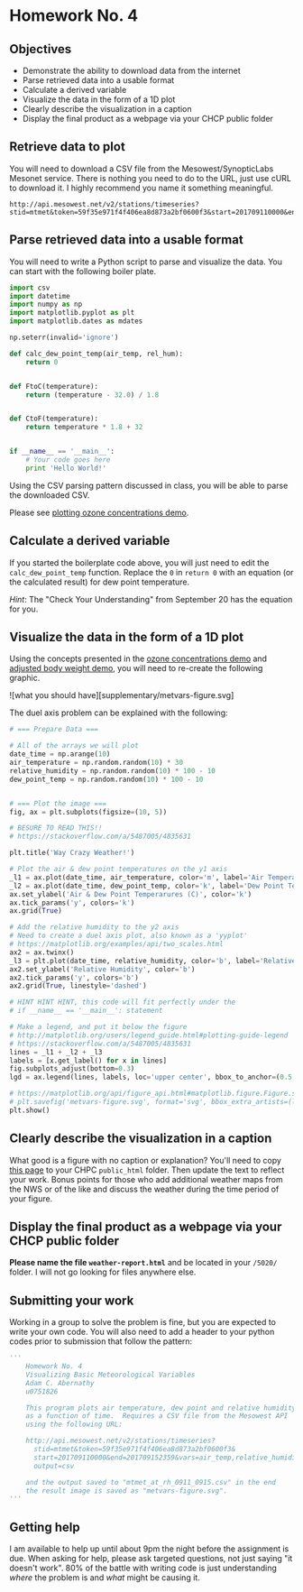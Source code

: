 # Homework No. 4

## Objectives

- Demonstrate the ability to download data from the internet
- Parse retrieved data into a usable format
- Calculate a derived variable
- Visualize the data in the form of a 1D plot
- Clearly describe the visualization in a caption
- Display the final product as a webpage via your CHCP public folder

## Retrieve data to plot

You will need to download a CSV file from the Mesowest/SynopticLabs Mesonet service.  There is nothing you need to do to the URL, just use cURL to download it.  I highly recommend you name it something meaningful.

```
http://api.mesowest.net/v2/stations/timeseries?stid=mtmet&token=59f35e971f4f406ea8d873a2bf0600f3&start=201709110000&end=201709152359&vars=air_temp,relative_humidity&output=csv
```

## Parse retrieved data into a usable format

You will need to write a Python script to parse and visualize the data.  You can start with the following boiler plate.

```python
import csv
import datetime
import numpy as np
import matplotlib.pyplot as plt
import matplotlib.dates as mdates

np.seterr(invalid='ignore')

def calc_dew_point_temp(air_temp, rel_hum):
    return 0


def FtoC(temperature):
    return (temperature - 32.0) / 1.8


def CtoF(temperature):
    return temperature * 1.8 + 32


if __name__ == '__main__':
    # Your code goes here
    print 'Hello World!'
```


Using the CSV parsing pattern discussed in class, you will be able to parse the downloaded CSV.

Please see [plotting ozone concentrations demo](demos/ozone_plot.py).

## Calculate a derived variable

If you started the boilerplate code above, you will just need to edit the `calc_dew_point_temp` function.  Replace the `0` in `return 0` with an equation (or the calculated result) for dew point temperature.

_Hint_: The "Check Your Understanding" from September 20 has the equation for you.


## Visualize the data in the form of a 1D plot

Using the concepts presented in the [ozone concentrations demo](demos/ozone_plot.py) and [adjusted body weight demo](demos/abw.py), you will need to re-create the following graphic.

![what you should have][supplementary/metvars-figure.svg]


The duel axis problem can be explained with the following:

```python
# === Prepare Data ===

# All of the arrays we will plot
date_time = np.arange(10)
air_temperature = np.random.random(10) * 30
relative_humidity = np.random.random(10) * 100 - 10
dew_point_temp = np.random.random(10) * 100 - 10


# === Plot the image ===
fig, ax = plt.subplots(figsize=(10, 5))

# BESURE TO READ THIS!!
# https://stackoverflow.com/a/5487005/4835631

plt.title('Way Crazy Weather!')

# Plot the air & dew point temperatures on the y1 axis
_l1 = ax.plot(date_time, air_temperature, color='m', label='Air Temperature')
_l2 = ax.plot(date_time, dew_point_temp, color='k', label='Dew Point Temperature')
ax.set_ylabel('Air & Dew Point Temperarures (C)', color='k')
ax.tick_params('y', colors='k')
ax.grid(True)

# Add the relative humidity to the y2 axis
# Need to create a duel axis plot, also known as a 'yyplot'
# https://matplotlib.org/examples/api/two_scales.html
ax2 = ax.twinx()
_l3 = plt.plot(date_time, relative_humidity, color='b', label='Relative Humidity')
ax2.set_ylabel('Relative Humidity', color='b')
ax2.tick_params('y', colors='b')
ax2.grid(True, linestyle='dashed')

# HINT HINT HINT, this code will fit perfectly under the
# if __name__ == '__main__': statement

# Make a legend, and put it below the figure
# http://matplotlib.org/users/legend_guide.html#plotting-guide-legend
# https://stackoverflow.com/a/5487005/4835631
lines = _l1 + _l2 + _l3
labels = [x.get_label() for x in lines]
fig.subplots_adjust(bottom=0.3)
lgd = ax.legend(lines, labels, loc='upper center', bbox_to_anchor=(0.5, -0.1))

# https://matplotlib.org/api/figure_api.html#matplotlib.figure.Figure.savefig
# plt.savefig('metvars-figure.svg', format='svg', bbox_extra_artists=(lgd,), bbox_inches='tight')
plt.show()
```

## Clearly describe the visualization in a caption

What good is a figure with no caption or explanation?  You'll need to copy [this page](demos/ozone-plot.html) to your CHPC `public_html` folder.  Then update the text to reflect your work.  Bonus points for those who add additional weather maps from the NWS or of the like and discuss the weather during the time period of your figure.

## Display the final product as a webpage via your CHCP public folder
**Please name the file `weather-report.html`** and be located in your `/5020/` folder.  I will not go looking for files anywhere else.

## Submitting your work

Working in a group to solve the problem is fine, but you are expected to write your own code.  You will also need to add a header to your python codes prior to submission that follow the pattern:

```python
'''
    Homework No. 4
    Visualizing Basic Meteorological Variables
    Adam C. Abernathy
    u0751826

    This program plots air temperature, dew point and relative humidity
    as a function of time.  Requires a CSV file from the Mesowest API
    using the following URL:

    http://api.mesowest.net/v2/stations/timeseries?
      stid=mtmet&token=59f35e971f4f406ea8d873a2bf0600f3&
      start=201709110000&end=201709152359&vars=air_temp,relative_humidity&
      output=csv

    and the output saved to "mtmet_at_rh_0911_0915.csv" in the end
    the result image is saved as "metvars-figure.svg".
'''
```

## Getting help

I am available to help up until about 9pm the night before the assignment is due.  When asking for help, please ask targeted questions, not just saying "it doesn't work".  80% of the battle with writing code is just understanding _where_ the problem is and _what_ might be causing it.
